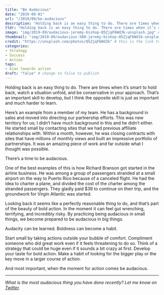 ```yaml
---
title: "Be Audacious"
date: "2019-09-01"
url: "/2019/09/be-audacious"
description: "Holding back is an easy thing to do. There are times when it’s smart to hold back, watch a situation unfold, and be conservative in your approach. That’s an important skill to develop, but I think the opposite skill is just as important and much harder to learn."
tldr: "Holding back is an easy thing to do. There are times when it’s smart to hold back, watch a situation unfold, and be conservative in your approach. That’s an important skill to develop, but I think the opposite skill is just as important and much harder to learn."
image: "img/2019-09/audacious-jeremy-bishop-Q5ZjqF6Wd3k-unsplash.jpg" # default width is 1280, path starts with "img/whatever.ext"
thumbnail: "img/2019-09/audacious-500-jeremy-bishop-Q5ZjqF6Wd3k-unsplash.jpeg" # default size should be 500x500, path starts with "img/whatever.ext"
credit: "https://unsplash.com/photos/Q5ZjqF6Wd3k" # this is the link to the page the image came from 
categories:
- Strategy
- Success
- Action
tags: 
- bias towards action
draft: "false" # change to false to publish
---
```


Holding back is an easy thing to do. There are times when it’s smart to hold back, watch a situation unfold, and be conservative in your approach. That’s an important skill to develop, but I think the opposite skill is just as important and much harder to learn.

Here’s an example from a member of my team. He has a background in sales and moved into directing our partnership efforts. This was new territory for us; I didn’t have much background in this and he didn’t either. He started small by contacting sites that we had previous affiliate relationships with. Within a month, however, he was closing contracts with sites that have millions of monthly views and built an impressive portfolio of partnerships. It was an amazing piece of work and far outside what I thought was possible.

There’s a time to be audacious.

One of the best examples of this is how Richard Branson got started in the airline business. He was among a group of passengers stranded at a small airport on the way to Puerto Rico because of a canceled flight. He had the idea to charter a plane, and divided the cost of the charter among the stranded passengers. They gladly paid $39 to continue on their trip, and the groundwork for Virgin Atlantic was started.

Looking back it seems like a perfectly reasonable thing to do, and that’s part of the beauty of bold action. In the moment it can feel gut wrenching, terrifying, and incredibly risky. By practicing being audacious in small things, we become prepared to be audacious in big things.

Audacity can be learned. Boldness can become a habit.

Start small by taking actions outside your bubble of comfort. Compliment someone who did great work even if it feels threatening to do so. Think of a strategy that could be huge even if it sounds a bit crazy at first. Develop your taste for bold action. Make a habit of looking for the bigger play or the key move in a larger course of action.

And most important, when the moment for action comes be audacious.

---

*What is the most audacious thing you have done recently? Let me know on [Twitter](https://twitter.com/adamtervort/).*